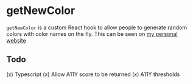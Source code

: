 # getNewColor

`getNewColor` is a custom React hook to allow people to generate random colors with color names on the fly.
This can be seen on [my personal website](https://steoneill.dev)

## Todo

(x) Typescript
(x) Allow A11Y score to be returned
(x) A11Y thresholds
